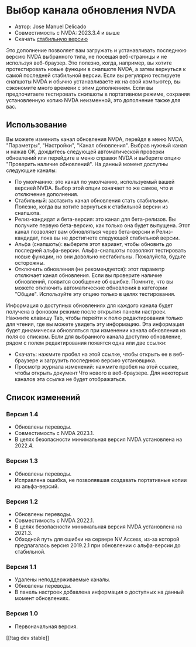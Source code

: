 # Выбор канала обновления NVDA #

* Автор: Jose Manuel Delicado
* Совместимость с NVDA: 2023.3.4 и выше
* Скачать [стабильную версию][1]

Это дополнение позволяет вам загружать и устанавливать последнюю версию NVDA
выбранного типа, не посещая веб-страницы и не используя веб-браузер. Это
полезно, когда, например, вы хотите протестировать новые функции в снапшоте
NVDA, а затем вернуться к самой последней стабильной версии. Если вы
регулярно тестируете снапшоты NVDA и обычно устанавливаете их на свой
компьютер, вы сэкономите много времени с этим дополнением. Если вы
предпочитаете тестировать снэпшоты в портативном режиме, сохраняя
установленную копию NVDA неизменной, это дополнение также для вас.

## Использование

Вы можете изменить канал обновления NVDA, перейдя в меню NVDA, "Параметры",
"Настройки", "Канал обновления". Выбрав нужный канал и нажав OK, дождитесь
следующей автоматической проверки обновлений или перейдите в меню справки
NVDA и выберите опцию "Проверить наличие обновлений". На данный момент
доступны следующие каналы:

* По умолчанию: это канал по умолчанию, используемый вашей версией
  NVDA. Выбор этой опции означает то же самое, что и отключение дополнения.
* Стабильный: заставить канал обновления стать стабильным. Полезно, когда вы
  хотите вернуться к стабильной версии из снапшота.
* Релиз-кандидат и бета-версия: это канал для бета-релизов. Вы получите
  первую бета-версию, как только она будет выпущена. Этот канал позволяет
  вам обновляться через бета-версии и Релиз-кандидат, пока вы не достигнете
  следующей стабильной версии.
* Альфа (снапшоты): выберите этот вариант, чтобы обновить до последней
  альфа-версии. Альфа-снапшоты позволяют тестировать новые функции, но они
  довольно нестабильны. Пожалуйста, будьте осторожны.
* Отключить обновления (не рекомендуется): этот параметр отключает канал
  обновления. Если вы проверите наличие обновлений, появится сообщение об
  ошибке. Помните, что вы можете отключить автоматические обновления в
  категории "Общие". Используйте эту опцию только в целях тестирования.

Информация о доступных обновлениях для каждого канала будет получена в
фоновом режиме после открытия панели настроек. Нажмите клавишу Tab, чтобы
перейти к полю редактирования только для чтения, где вы можете увидеть эту
информацию. Эта информация будет динамически обновляться при изменении
канала обновления из поля со списком. Если для выбранного канала доступно
обновление, рядом с полем редактирования появятся одна или две ссылки:

* Скачать: нажмите пробел на этой ссылке, чтобы открыть ее в веб-браузере и
  загрузить последнюю версию установщика.
* Просмотр журнала изменений: нажмите пробел на этой ссылке, чтобы открыть
  документ Что нового в веб-браузере. Для некоторых каналов эта ссылка не
  будет отображаться.

## Список изменений

### Версия 1.4

* Обновлены переводы.
* Совместимость с NVDA 2023.1.
* В целях безопасности минимальная версия NVDA установлена на 2022.4.

### Версия 1.3

* Обновлены переводы.
* Исправлена ошибка, не позволявшая создавать портативные копии из
  альфа-версий.

### Версия 1.2

* Обновлены переводы.
* Совместимость с NVDA 2022.1.
* В целях безопасности минимальная версия NVDA установлена на 2021.3.
* Обходной путь для ошибки на сервере NV Access, из-за которой предлагалась
  версия 2019.2.1 при обновлении с альфа-версии до стабильной.

### Версия 1.1

* Удалены неподдерживаемые каналы.
* Обновлены переводы.
* В панель настроек добавлена информация о доступных на данный момент
  обновлениях.

### Версия 1.0

* Первоначальная версия.

[[!tag dev stable]]

[1]: https://www.nvaccess.org/addonStore/legacy?file=updateChannel
